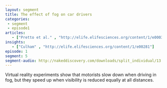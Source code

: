 ```yaml
---
layout: segment
title: The effect of fog on car drivers
categories:
 - segment
 - episode1
articles:
   - ["Pretto et al." , "http://elife.elifesciences.org/content/1/e00031"]
insights:
   - ["Culham" , "http://elife.elifesciences.org/content/1/e00281"]
episode: 1
segment: 5
segment-audio: http://nakeddiscovery.com/downloads/split_individual/13.06.16/eLife_Podcast_13.06_1001048.mp3
---
```


Virtual reality experiments show that motorists slow down when driving in fog, but they speed up when visibility is reduced equally at all distances.